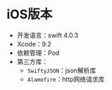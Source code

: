 # iOS版本

- 开发语言：swift 4.0.3
- Xcode：9.2
- 依赖管理：Pod
- 第三方库：
  - `SwiftyJSON`：json解析库
  - `Alamofire`：http网络请求库
